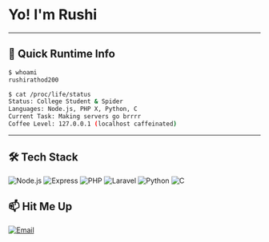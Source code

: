 
# Yo! I'm Rushi 


----------

## 🤖 Quick Runtime Info

```bash
$ whoami
rushirathod200

$ cat /proc/life/status
Status: College Student & Spider
Languages: Node.js, PHP X, Python, C
Current Task: Making servers go brrrr
Coffee Level: 127.0.0.1 (localhost caffeinated)

```

----------

## 🛠️ Tech Stack

![Node.js](https://img.shields.io/badge/-Node.js-339933?style=flat-square&logo=node.js&logoColor=white) 
![Express](https://img.shields.io/badge/-Express-000000?style=flat-square&logo=express&logoColor=white)
![PHP](https://img.shields.io/badge/-PHP-777BB4?style=flat-square&logo=php&logoColor=white) 
![Laravel](https://img.shields.io/badge/-Laravel-FF2D20?style=flat-square&logo=laravel&logoColor=white)
![Python](https://img.shields.io/badge/-Python-3776AB?style=flat-square&logo=python&logoColor=white) 
![C](https://img.shields.io/badge/-C-A8B9CC?style=flat-square&logo=c&logoColor=black) 




## 📫 Hit Me Up


[![Email](https://img.shields.io/badge/-Email-D14836?style=for-the-badge&logo=gmail&logoColor=white)](mailto:rushirathod943@gmail.com)


